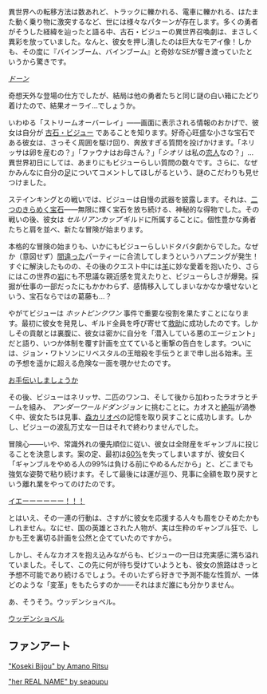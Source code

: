 <!-- title: 古石・ビジュー -->
<!-- status: 生存 -->

異世界への転移方法は数あれど、トラックに轢かれる、電車に轢かれる、はたまた動く乗り物に激突するなど、世には様々なパターンが存在します。多くの勇者がそうした経緯を辿ったと語る中、古石・ビジューの異世界召喚劇は、まさしく異彩を放っていました。なんと、彼女を押し潰したのは巨大なモアイ像！しかも、その度に『バインブーム、バインブーム』と奇妙なSEが響き渡っていたというから驚きです。

[_ドーン_](#embed:https://www.youtube.com/live/OTmQwttr1Aw?t=327)

奇想天外な登場の仕方でしたが、結局は他の勇者たちと同じ謎の白い箱にたどり着けたので、結果オーライ…でしょうか。

いわゆる「ストリームオーバーレイ」――画面に表示される情報のおかげで、彼女は自分が [古石・ビジュー](https://www.youtube.com/live/OTmQwttr1Aw?feature=shared&t=381) であることを知ります。好奇心旺盛な小さな宝石である彼女は、さっそく周囲を駆け回り、奔放すぎる質問を投げかけます。「ネリッサは卵を産むの？」「ファウナはお母さん？」「_シオリ_ は私の[恋人](https://www.youtube.com/live/OTmQwttr1Aw?feature=shared&t=972)なの？」…異世界初日にしては、あまりにもビジューらしい質問の数々です。さらに、なぜかみんなに自分の[足](https://www.youtube.com/live/OTmQwttr1Aw?feature=shared&t=2669)についてコメントしてほしがるという、謎のこだわりも見せつけました。

ステインキングとの戦いでは、ビジューは自慢の武器を披露します。それは、[二つのきらめく宝石](https://www.youtube.com/live/OTmQwttr1Aw?feature=shared&t=3377)――無限に輝く宝石を放ち続ける、神秘的な得物でした。その戦いの後、彼女は _セルリアンカップ_ ギルドに所属することに。個性豊かな勇者たちと肩を並べ、新たな冒険が始まります。

本格的な冒険の始まりも、いかにもビジューらしいドタバタ劇からでした。なぜか（意図せず）[間違った](https://www.youtube.com/live/OTmQwttr1Aw?feature=shared&t=4058)パーティーに合流してしまうというハプニングが発生！すぐに解決したものの、その後のクエスト中には[羊](https://www.youtube.com/live/OTmQwttr1Aw?feature=shared&t=4470)に妙な愛着を抱いたり、さらにはこの世界の[岩](https://www.youtube.com/live/OTmQwttr1Aw?feature=shared&t=5204)にも不思議な親近感を覚えたりと、ビジューらしさが爆発。採掘が仕事の一部だったにもかかわらず、感情移入してしまいなかなか壊せないという、宝石ならではの葛藤も…？

やがてビジューは _ホットピンクワン_ 事件で重要な役割を果たすことになります。最初に彼女を発見し、ギルド全員を呼び寄せて[救助](https://www.youtube.com/live/OTmQwttr1Aw?feature=shared&t=5851)に成功したのです。しかしその貢献とは裏腹に、彼女は密かに自分を「潜入している悪のエージェント」だと語り、いつか体制を覆す計画を立てていると衝撃の告白をします。ついには、ジョン・ワトソンにリベスタルの王暗殺を手伝うとまで申し出る始末。王の予想を遥かに超える危険な一面を覗かせたのです。

[お手伝いしましょうか](#embed:https://www.youtube.com/live/OTmQwttr1Aw?feature=shared&t=6329)

その後、ビジューはネリッサ、二匹のワンコ、そして後から加わったラオラとチームを組み、 _アンダーワールドダンジョン_ に挑むことに。カオスと[絶叫](https://www.youtube.com/live/Fr6yMByDTIs?feature=shared&t=3318v)が渦巻く中、彼女たちは見事、[森カリオペ](https://www.youtube.com/live/Fr6yMByDTIs?feature=shared&t=4986)の記憶を取り戻すことに成功します。しかし、ビジューの波乱万丈な一日はそれで終わりませんでした。

冒険心――いや、常識外れの優先順位に従い、彼女は全財産をギャンブルに投じることを決意します。案の定、最初は[60%](https://www.youtube.com/live/Fr6yMByDTIs?feature=shared&t=7354)を失ってしまいますが、彼女曰く「ギャンブルをやめる人の99%は負ける前にやめるんだから」と、どこまでも強気な姿勢で粘り続けます。そして最後には運が巡り、見事に全額を取り戻すという離れ業をやってのけたのです。

[イエーーーーーー！！！](#embed:https://www.youtube.com/live/Fr6yMByDTIs?feature=shared&t=8864)

とはいえ、その一連の行動は、さすがに彼女を応援する人々も眉をひそめたかもしれません。なにせ、国の英雄とされた人物が、実は生粋のギャンブル狂で、しかも王を裏切る計画を公然と企てていたのですから。

しかし、そんなカオスを抱え込みながらも、ビジューの一日は充実感に満ち溢れていました。そして、この先に何が待ち受けていようとも、彼女の旅路はきっと予想不可能であり続けるでしょう。そのいたずら好きで予測不能な性質が、一体どのような「変革」をもたらすのか――それはまだ誰にも分かりません。

あ、そうそう。ウッデンショベル。

[ウッデンショベル](#embed:https://www.youtube.com/live/Fr6yMByDTIs?t=7886)

## ファンアート

["Koseki Bijou" by Amano Ritsu](https://x.com/Amano_Ritsu827/status/1901978737610301805)

["her REAL NAME" by seapupu](https://x.com/seapupu290495/status/1830258392583242130)
